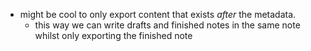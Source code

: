 - might be cool to only export content that exists _after_ the metadata.
  - this way we can write drafts and finished notes in the same note whilst only exporting the finished note